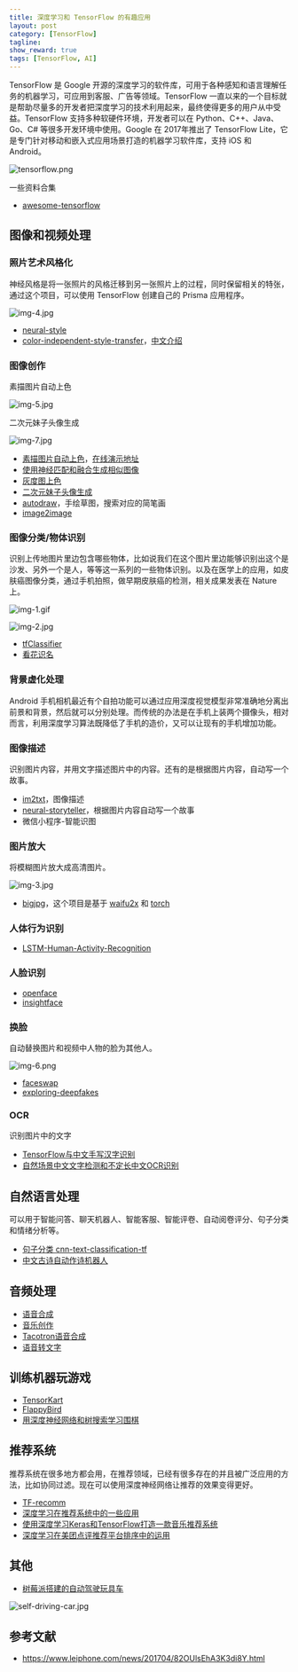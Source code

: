 ```yaml
---
title: 深度学习和 TensorFlow 的有趣应用
layout: post
category: [TensorFlow]
tagline: 
show_reward: true
tags: [TensorFlow, AI]
---
```


TensorFlow 是 Google 开源的深度学习的软件库，可用于各种感知和语言理解任务的机器学习，可应用到客服、广告等领域。TensorFlow 一直以来的一个目标就是帮助尽量多的开发者把深度学习的技术利用起来，最终使得更多的用户从中受益。TensorFlow 支持多种软硬件环境，开发者可以在 Python、C++、Java、Go、C# 等很多开发环境中使用。Google 在 2017年推出了 TensorFlow Lite，它是专门针对移动和嵌入式应用场景打造的机器学习软件库，支持 iOS 和 Android。

![tensorflow.png](/uploads/post_img/2018/05/tensorflow.png "")

一些资料合集

- [awesome-tensorflow](https://github.com/jtoy/awesome-tensorflow)

## 图像和视频处理

### 照片艺术风格化

神经风格是将一张照片的风格迁移到另一张照片上的过程，同时保留相关的特张，通过这个项目，可以使用 TensorFlow 创建自己的 Prisma 应用程序。

![img-4.jpg](/uploads/post_img/2018/05/img-4.jpg "")

- [neural-style](https://github.com/anishathalye/neural-style)
- [color-independent-style-transfer](https://github.com/pavelgonchar/color-independent-style-transfer)，[中文介绍](https://zhuanlan.zhihu.com/p/21836208)

### 图像创作

素描图片自动上色

![img-5.jpg](/uploads/post_img/2018/05/img-5.jpg "")

二次元妹子头像生成

![img-7.jpg](/uploads/post_img/2018/05/img-7.jpg "")


- [素描图片自动上色](https://github.com/pfnet/PaintsChainer)，[在线演示地址](http://paintschainer.preferred.tech/)
- [使用神经匹配和融合生成相似图像](https://github.com/awentzonline/image-analogies)
- [灰度图上色](https://github.com/pavelgonchar/colornet)
- [二次元妹子头像生成](https://github.com/jayleicn/animeGAN)
- [autodraw](https://www.autodraw.com/)，手绘草图，搜索对应的简笔画
- [image2image](https://affinelayer.com/pixsrv/index.html)

### 图像分类/物体识别

识别上传地图片里边包含哪些物体，比如说我们在这个图片里边能够识别出这个是沙发、另外一个是人，等等这一系列的一些物体识别。以及在医学上的应用，如皮肤癌图像分类，通过手机拍照，做早期皮肤癌的检测，相关成果发表在 Nature 上。

![img-1.gif](/uploads/post_img/2018/05/img-1.gif "")

![img-2.jpg](/uploads/post_img/2018/05/img-2.jpg "")


- [tfClassifier](https://github.com/akshaypai/tfClassifier)
- [看花识名](http://www.infoq.com/cn/articles/application-of-tensorflow-in-intelligent-terminal)

### 背景虚化处理

Android 手机相机最近有个自拍功能可以通过应用深度视觉模型非常准确地分离出前景和背景，然后就可以分别处理。而传统的办法是在手机上装两个摄像头，相对而言，利用深度学习算法既降低了手机的造价，又可以让现有的手机增加功能。

### 图像描述

识别图片内容，并用文字描述图片中的内容。还有的是根据图片内容，自动写一个故事。

- [im2txt](https://github.com/iFighting/models/tree/master/im2txt)，图像描述
- [neural-storyteller](https://github.com/ryankiros/neural-storyteller)，根据图片内容自动写一个故事
- 微信小程序-智能识图

### 图片放大

将模糊图片放大成高清图片。

![img-3.jpg](/uploads/post_img/2018/05/img-3.jpg "")

- [bigjpg](https://bigjpg.com/)，这个项目是基于 [waifu2x](https://github.com/nagadomi/waifu2x) 和 [torch](https://github.com/torch/torch7)

### 人体行为识别

- [LSTM-Human-Activity-Recognition](https://github.com/guillaume-chevalier/LSTM-Human-Activity-Recognition/)

### 人脸识别

- [openface](https://github.com/cmusatyalab/openface)
- [insightface](https://github.com/deepinsight/insightface)

### 换脸

自动替换图片和视频中人物的脸为其他人。

![img-6.png](/uploads/post_img/2018/05/img-6.png "")

- [faceswap](https://github.com/deepfakes/faceswap)
- [exploring-deepfakes](https://hackernoon.com/exploring-deepfakes-20c9947c22d9)

### OCR

识别图片中的文字

- [TensorFlow与中文手写汉字识别](https://zhuanlan.zhihu.com/p/24698483)
- [自然场景中文文字检测和不定长中文OCR识别](https://zhuanlan.zhihu.com/p/33127851)

## 自然语言处理

可以用于智能问答、聊天机器人、智能客服、智能评卷、自动阅卷评分、句子分类和情绪分析等。

- [句子分类 cnn-text-classification-tf](https://github.com/dennybritz/cnn-text-classification-tf)
- [中文古诗自动作诗机器人](https://github.com/jinfagang/tensorflow_poems)

## 音频处理

- [语音合成](https://github.com/ibab/tensorflow-wavenet)
- [音乐创作](https://github.com/tensorflow/magenta)
- [Tacotron语音合成](https://github.com/keithito/tacotron)
- [语音转文字](https://github.com/mozilla/DeepSpeech)

## 训练机器玩游戏

- [TensorKart](https://github.com/kevinhughes27/TensorKart)
- [FlappyBird](https://github.com/yenchenlin/DeepLearningFlappyBird)
- [用深度神经网络和树搜索学习围棋](https://github.com/Rochester-NRT/RocAlphaGo)

## 推荐系统

推荐系统在很多地方都会用，在推荐领域，已经有很多存在的并且被广泛应用的方法，比如协同过滤。现在可以使用深度神经网络让推荐的效果变得更好。

- [TF-recomm](https://github.com/songgc/TF-recomm)
- [深度学习在推荐系统中的一些应用](https://zhuanlan.zhihu.com/p/22597010)
- [使用深度学习Keras和TensorFlow打造一款音乐推荐系统](https://yq.aliyun.com/articles/154475)
- [深度学习在美团点评推荐平台排序中的运用](https://tech.meituan.com/dl.html)

## 其他

- [树莓派搭建的自动驾驶玩具车](https://github.com/RyanZotti/Self-Driving-Car)

![self-driving-car.jpg](/uploads/post_img/2018/05/self-driving-car-toy.jpg "")

## 参考文献

- https://www.leiphone.com/news/201704/82OUlsEhA3K3di8Y.html
